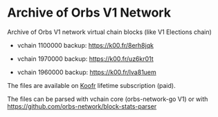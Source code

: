 # Archive of Orbs V1 Network

Archive of Orbs V1 network virtual chain blocks (like V1 Elections chain)

* vchain 1100000 backup: https://k00.fr/8erh8jqk

* vchain 1970000 backup: https://k00.fr/uz6kr01t

* vchain 1960000 backup: https://k00.fr/lva81uem

The files are available on [Koofr](https://deals.venturebeat.com/sales/koofr-cloud-storage-plans-lifetime-subscription-1tb) lifetime subscription (paid).

The files can be parsed with vchain core (orbs-network-go V1) or with https://github.com/orbs-network/block-stats-parser
